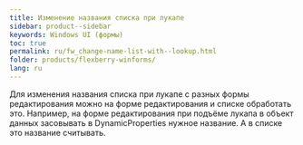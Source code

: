 ```yaml
---
title: Изменение названия списка при лукапе
sidebar: product--sidebar
keywords: Windows UI (формы)
toc: true
permalink: ru/fw_change-name-list-with--lookup.html
folder: products/flexberry-winforms/
lang: ru
---
```


Для изменения названия списка при лукапе с разных формы редактирования можно на форме редактирования и списке обработать это. 
Например, на  форме редактирования при подъёме лукапа в объект данных засовывать в DynamicProperties нужное название.
А в списке это название считывать.
